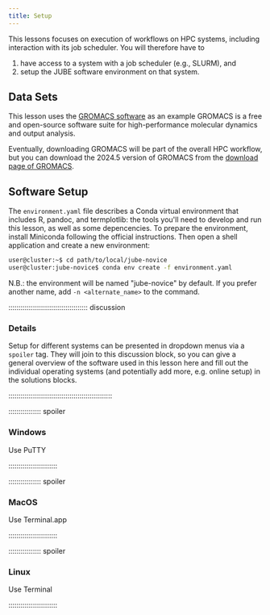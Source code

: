 ```yaml
---
title: Setup
---
```


This lessons focuses on execution of workflows on HPC systems, including
interaction with its job scheduler. You will therefore have to

1. have access to a system with a job scheduler (e.g., SLURM), and
2. setup the JUBE software environment on that system.

## Data Sets

This lesson uses the [GROMACS software](https://www.gromacs.org/) as an example 
GROMACS is a free and open-source software suite for high-performance molecular dynamics and output analysis.

Eventually, downloading GROMACS will be part of the overall HPC workflow, but
you can download the 2024.5 version of GROMACS from the [download page of GROMACS](https://manual.gromacs.org/2024.5/download.html).



## Software Setup

The `environment.yaml` file describes a Conda virtual environment that includes R, pandoc, and termplotlib: the tools you'll need to develop and run this lesson, as well as some depencencies. To prepare the environment, install Miniconda following the official instructions. Then open a shell application and create a new environment:

```sh
user@cluster:~$ cd path/to/local/jube-novice
user@cluster:jube-novice$ conda env create -f environment.yaml
```

N.B.: the environment will be named "jube-novice" by default. If you prefer another name, add `-n <alternate_name>` to the command.

::::::::::::::::::::::::::::::::::::::: discussion

### Details

Setup for different systems can be presented in dropdown menus via a `spoiler`
tag. They will join to this discussion block, so you can give a general overview
of the software used in this lesson here and fill out the individual operating
systems (and potentially add more, e.g. online setup) in the solutions blocks.

:::::::::::::::::::::::::::::::::::::::::::::::::::

:::::::::::::::: spoiler

### Windows

Use PuTTY

::::::::::::::::::::::::

:::::::::::::::: spoiler

### MacOS

Use Terminal.app

::::::::::::::::::::::::


:::::::::::::::: spoiler

### Linux

Use Terminal

::::::::::::::::::::::::

